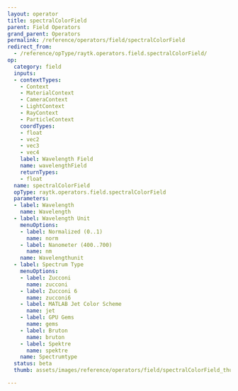 ```yaml
---
layout: operator
title: spectralColorField
parent: Field Operators
grand_parent: Operators
permalink: /reference/operators/field/spectralColorField
redirect_from:
  - /reference/opType/raytk.operators.field.spectralColorField/
op:
  category: field
  inputs:
  - contextTypes:
    - Context
    - MaterialContext
    - CameraContext
    - LightContext
    - RayContext
    - ParticleContext
    coordTypes:
    - float
    - vec2
    - vec3
    - vec4
    label: Wavelength Field
    name: wavelengthField
    returnTypes:
    - float
  name: spectralColorField
  opType: raytk.operators.field.spectralColorField
  parameters:
  - label: Wavelength
    name: Wavelength
  - label: Wavelength Unit
    menuOptions:
    - label: Normalized (0..1)
      name: norm
    - label: Nanometer (400..700)
      name: nm
    name: Wavelengthunit
  - label: Spectrum Type
    menuOptions:
    - label: Zucconi
      name: zucconi
    - label: Zucconi 6
      name: zucconi6
    - label: MATLAB Jet Color Scheme
      name: jet
    - label: GPU Gems
      name: gems
    - label: Bruton
      name: bruton
    - label: Spektre
      name: spektre
    name: Spectrumtype
  status: beta
  thumb: assets/images/reference/operators/field/spectralColorField_thumb.png

---
```

